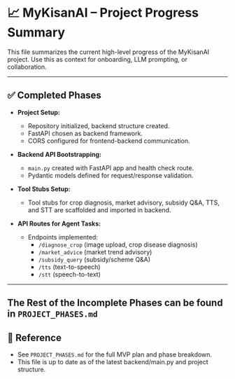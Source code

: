 # 📈 MyKisanAI – Project Progress Summary

This file summarizes the current high-level progress of the MyKisanAI project. Use this as context for onboarding, LLM prompting, or collaboration.

---

## ✅ Completed Phases

- **Project Setup:**
  - Repository initialized, backend structure created.
  - FastAPI chosen as backend framework.
  - CORS configured for frontend-backend communication.

- **Backend API Bootstrapping:**
  - `main.py` created with FastAPI app and health check route.
  - Pydantic models defined for request/response validation.

- **Tool Stubs Setup:**
  - Tool stubs for crop diagnosis, market advisory, subsidy Q&A, TTS, and STT are scaffolded and imported in backend.

- **API Routes for Agent Tasks:**
  - Endpoints implemented:
    - `/diagnose_crop` (image upload, crop disease diagnosis)
    - `/market_advice` (market trend advisory)
    - `/subsidy_query` (subsidy/scheme Q&A)
    - `/tts` (text-to-speech)
    - `/stt` (speech-to-text)

---

## The Rest of the Incomplete Phases can be found in `PROJECT_PHASES.md`

## 📄 Reference
- See `PROJECT_PHASES.md` for the full MVP plan and phase breakdown.
- This file is up to date as of the latest backend/main.py and project structure. 